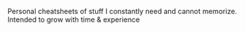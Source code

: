 Personal cheatsheets of stuff I constantly need and cannot memorize. Intended to grow with time & experience